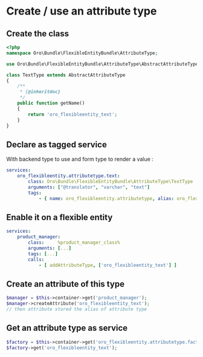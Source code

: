 Create / use an attribute type
==============================

Create the class
----------------

```php
<?php
namespace Oro\Bundle\FlexibleEntityBundle\AttributeType;

use Oro\Bundle\FlexibleEntityBundle\AttributeType\AbstractAttributeType;

class TextType extends AbstractAttributeType
{
    /**
     * {@inheritdoc}
     */
    public function getName()
    {
        return 'oro_flexibleentity_text';
    }
}
```

Declare as tagged service
-------------------------

With backend type to use and form type to render a value :
```yaml
services:
    oro_flexibleentity.attributetype.text:
        class: Oro\Bundle\FlexibleEntityBundle\AttributeType\TextType
        arguments: ["@translator", "varchar", "text"]
        tags:
            - { name: oro_flexibleentity.attributetype, alias: oro_flexibleentity_text }
```

Enable it on a flexible entity
------------------------------

```yaml
services:
    product_manager:
        class:     %product_manager_class%
        arguments: [...]
        tags: [...]
        calls:
            - [ addAttributeType, ['oro_flexibleentity_text'] ]
```

Create an attribute of this type
--------------------------------

```php
$manager = $this->container->get('product_manager');
$manager->createAttribute('oro_flexibleentity_text');
// then attribute stored the alias of attribute type
```

Get an attribute type as service
--------------------------------

```php
$factory = $this->container->get('oro_flexibleentity.attributetype.factory');
$factory->get('oro_flexibleentity_text');
```
